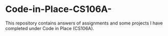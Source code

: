 # Code-in-Place-CS106A-
This repository contains answers of assignments and some projects I have completed under Code in Place (CS106A).
